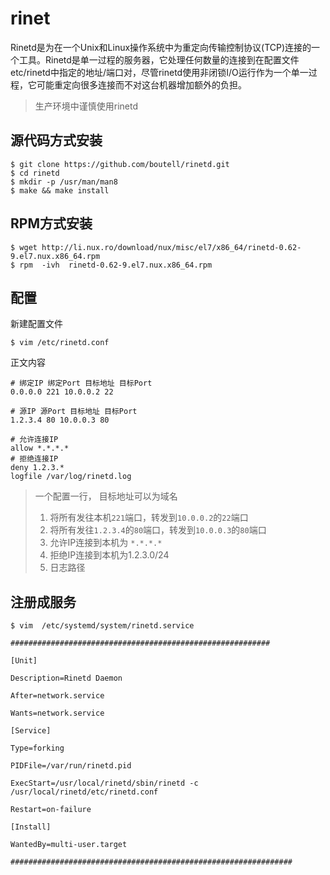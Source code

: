 # rinet 

Rinetd是为在一个Unix和Linux操作系统中为重定向传输控制协议(TCP)连接的一个工具。Rinetd是单一过程的服务器，它处理任何数量的连接到在配置文件etc/rinetd中指定的地址/端口对，尽管rinetd使用非闭锁I/O运行作为一个单一过程，它可能重定向很多连接而不对这台机器增加额外的负担。

> 生产环境中谨慎使用rinetd


## 源代码方式安装

```
$ git clone https://github.com/boutell/rinetd.git
$ cd rinetd
$ mkdir -p /usr/man/man8
$ make && make install
```

## RPM方式安装
```
$ wget http://li.nux.ro/download/nux/misc/el7/x86_64/rinetd-0.62-9.el7.nux.x86_64.rpm
$ rpm  -ivh  rinetd-0.62-9.el7.nux.x86_64.rpm
```


## 配置

新建配置文件
```
$ vim /etc/rinetd.conf
```

正文内容

```
# 绑定IP 绑定Port 目标地址 目标Port
0.0.0.0 221 10.0.0.2 22

# 源IP 源Port 目标地址 目标Port
1.2.3.4 80 10.0.0.3 80

# 允许连接IP
allow *.*.*.*
# 拒绝连接IP
deny 1.2.3.*
logfile /var/log/rinetd.log
```

> 一个配置一行， 目标地址可以为域名
> 1. 将所有发往本机`221`端口，转发到`10.0.0.2`的`22`端口
> 2. 将所有发往`1.2.3.4`的`80`端口，转发到`10.0.0.3`的`80`端口
> 3. 允许IP连接到本机为 `*.*.*.*`
> 4. 拒绝IP连接到本机为1.2.3.0/24
> 5. 日志路径

## 注册成服务

```
$ vim  /etc/systemd/system/rinetd.service
```

```
##########################################################

[Unit]

Description=Rinetd Daemon

After=network.service

Wants=network.service

[Service]

Type=forking

PIDFile=/var/run/rinetd.pid

ExecStart=/usr/local/rinetd/sbin/rinetd -c /usr/local/rinetd/etc/rinetd.conf

Restart=on-failure

[Install]

WantedBy=multi-user.target

###############################################################
```